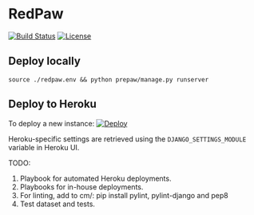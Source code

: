# RedPaw

[![Build Status](https://travis-ci.org/oleyka/RedPaw.svg?branch=detour%2Fdjango-practice)](https://travis-ci.org/oleyka/RedPaw)
[![License](https://img.shields.io/badge/license-BSD-blue.svg)](https://github.com/oleyka/RedPaw)

Deploy locally
----------------------
```
source ./redpaw.env && python prepaw/manage.py runserver
```

Deploy to Heroku
-------------------
To deploy a new instance:
[![Deploy](https://www.herokucdn.com/deploy/button.png)](https://heroku.com/deploy?env[DJANGO_SETTINGS_MODULE]=prepaw.heroku-settings)

Heroku-specific settings are retrieved using the ```DJANGO_SETTINGS_MODULE``` variable in Heroku UI.

TODO:

1. Playbook for automated Heroku deployments.
2. Playbooks for in-house deployments.
3. For linting, add to cm/: pip install pylint, pylint-django and pep8
4. Test dataset and tests.
